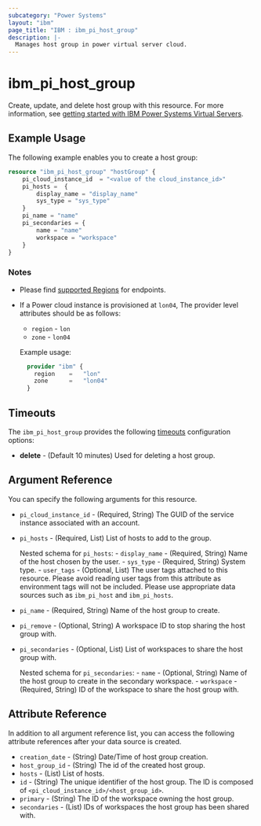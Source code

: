 ```yaml
---
subcategory: "Power Systems"
layout: "ibm"
page_title: "IBM : ibm_pi_host_group"
description: |-
  Manages host group in power virtual server cloud.
---
```


# ibm_pi_host_group

Create, update, and delete host group with this resource. For more information, see [getting started with IBM Power Systems Virtual Servers](https://cloud.ibm.com/docs/power-iaas?topic=power-iaas-getting-started).

## Example Usage

The following example enables you to create a host group:

```terraform
resource "ibm_pi_host_group" "hostGroup" {
    pi_cloud_instance_id  = "<value of the cloud_instance_id>"
    pi_hosts =  {
        display_name = "display_name"
        sys_type = "sys_type"
    }
    pi_name = "name"
    pi_secondaries = {
        name = "name"
        workspace = "workspace"
    }
}
```

### Notes

* Please find [supported Regions](https://cloud.ibm.com/apidocs/power-cloud#endpoint) for endpoints.
* If a Power cloud instance is provisioned at `lon04`, The provider level attributes should be as follows:
  * `region` - `lon`
  * `zone` - `lon04`
  
  Example usage:
  
  ```terraform
    provider "ibm" {
      region    =   "lon"
      zone      =   "lon04"
    }
  ```

## Timeouts

The `ibm_pi_host_group` provides the following [timeouts](https://www.terraform.io/docs/language/resources/syntax.html) configuration options:

- **delete** - (Default 10 minutes) Used for deleting a host group.
  
## Argument Reference

You can specify the following arguments for this resource.

- `pi_cloud_instance_id` - (Required, String) The GUID of the service instance associated with an account.

- `pi_hosts` - (Required, List) List of hosts to add to the group.
  
  Nested schema for `pi_hosts`:
      - `display_name` - (Required, String) Name of the host chosen by the user.
      - `sys_type` - (Required, String) System type.
      - `user_tags` - (Optional, List) The user tags attached to this resource. Please avoid reading user tags from this attribute as environment tags will not be included. Please use appropriate data sources such as `ibm_pi_host` and `ibm_pi_hosts`.

- `pi_name` - (Required, String) Name of the host group to create.
- `pi_remove` - (Optional, String) A workspace ID to stop sharing the host group with.
- `pi_secondaries` - (Optional, List) List of workspaces to share the host group with.
  
  Nested schema for `pi_secondaries`:
      - `name` - (Optional, String) Name of the host group to create in the secondary workspace.
      - `workspace` - (Required, String) ID of the workspace to share the host group with.

## Attribute Reference

In addition to all argument reference list, you can access the following attribute references after your data source is created.

- `creation_date` - (String) Date/Time of host group creation.
- `host_group_id` - (String) The id of the created host group.
- `hosts` - (List) List of hosts.
- `id` - (String) The unique identifier of the host group. The ID is composed of `<pi_cloud_instance_id>/<host_group_id>`.
- `primary` - (String) The ID of the workspace owning the host group.
- `secondaries` - (List) IDs of workspaces the host group has been shared with.
